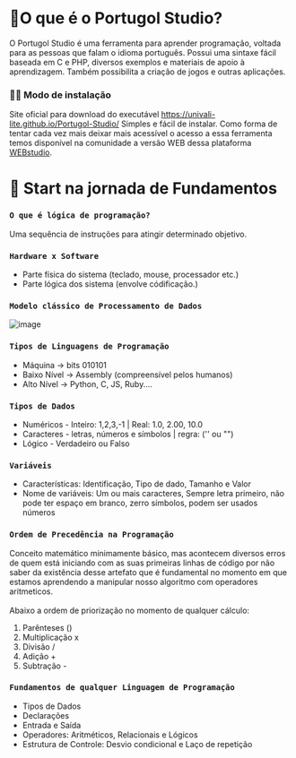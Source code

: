 # 📌O que é o Portugol Studio?
O Portugol Studio é uma ferramenta para aprender programação, voltada para as pessoas que falam o idioma português. Possui uma sintaxe fácil baseada em C e PHP, diversos exemplos e materiais de apoio à aprendizagem. Também possibilita a criação de jogos e outras aplicações.

### 👨‍💻 Modo de instalação
Site oficial para download do executável https://univali-lite.github.io/Portugol-Studio/ Simples e fácil de instalar. Como forma de tentar cada vez mais deixar mais acessível o acesso a essa ferramenta temos disponível na comunidade a versão WEB dessa plataforma [WEBstudio](https://dgadelha.github.io/Portugol-Webstudio/).

# 🖖 Start na jornada de Fundamentos
### `O que é lógica de programação?` <br>
Uma sequência de instruções para atingir determinado objetivo.<br>
### `Hardware x Software `
* Parte física do sistema (teclado, mouse, processador etc.)
* Parte lógica dos sistema (envolve códificação.)<br>
### `Modelo clássico de Processamento de Dados `
![image](https://github.com/developerbreno081/Fundamentos-Logica-Programacao/assets/156582515/14befc22-b058-4ca9-bad8-9fd5bb22825b)<br>
### `Tipos de Linguagens de Programação `
* Máquina -> bits 010101
* Baixo Nível -> Assembly (compreensível pelos humanos)
* Alto Nível -> Python, C, JS, Ruby.... <br>
### `Tipos de Dados `
* Numéricos - Inteiro: 1,2,3,-1 | Real: 1.0, 2.00, 10.0
* Caracteres - letras, números e símbolos | regra: ('' ou "")
* Lógico - Verdadeiro ou Falso<br>
### `Variáveis `
* Características: Identificação, Tipo de dado, Tamanho e Valor
* Nome de variáveis: Um ou mais caracteres, Sempre letra primeiro, não pode ter espaço em branco, zerro símbolos, podem ser usados números<br>
### `Ordem de Precedência na Programação`
Conceito matemático minimamente básico, mas acontecem diversos erros de quem está iniciando com as suas primeiras linhas de código por não saber da existência desse artefato que é fundamental no momento em que estamos aprendendo a manipular nosso algoritmo com operadores aritmeticos.<br><br>
Abaixo a ordem de priorização no momento
de qualquer cálculo:
1. Parênteses ()
2. Multiplicação x
3. Divisão /
4. Adição +
5. Subtração -

### `Fundamentos de qualquer Linguagem de Programação `
* Tipos de Dados
* Declarações
* Entrada e Saída
* Operadores: Aritméticos, Relacionais e Lógicos
* Estrutura de Controle: Desvio condicional e Laço de repetição
